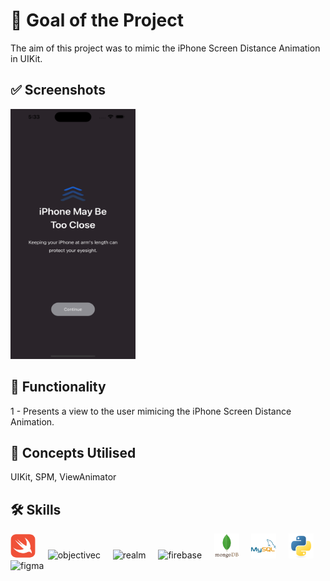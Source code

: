# 🎯 Goal of the Project
The aim of this project was to mimic the iPhone Screen Distance Animation in UIKit.

## ✅ Screenshots

<p>
<img src="https://github.com/hadiachaudhary10/iPhoneScreenDistanceAnimation/blob/main/SampleAnimationCloseScreen/Simulator%20Screen%20Shot%20-%20iPhone%2014%20Pro%20Max%20-%202024-02-15%20at%2017.33.20.png" width="200" height="400" />
</p>

## 🚀 Functionality
<p> 1 - Presents a view to the user mimicing the iPhone Screen Distance Animation.</p>

## 💯 Concepts Utilised
UIKit, SPM, ViewAnimator


## 🛠 Skills
<p align="left">
  <img src="https://raw.githubusercontent.com/devicons/devicon/master/icons/swift/swift-original.svg" alt="swift" width="40" height="40"/>
  &nbsp; &nbsp;
   <img src="https://www.vectorlogo.zone/logos/apple_objectivec/apple_objectivec-icon.svg" alt="objectivec" width="40" height="40"/>
  &nbsp; &nbsp;
   <img src="https://raw.githubusercontent.com/bestofjs/bestofjs-webui/8665e8c267a0215f3159df28b33c365198101df5/public/logos/realm.svg" alt="realm" width="40" height="40"/>
  &nbsp; &nbsp;
  <img src="https://www.vectorlogo.zone/logos/firebase/firebase-icon.svg" alt="firebase" width="40" height="40"/>
  &nbsp; &nbsp;
  <img src="https://raw.githubusercontent.com/devicons/devicon/master/icons/mongodb/mongodb-original-wordmark.svg" alt="mongodb" width="40" height="40"/>
  &nbsp; &nbsp;
  <img src="https://raw.githubusercontent.com/devicons/devicon/master/icons/mysql/mysql-original-wordmark.svg" alt="mysql" width="40" height="40"/> 
  &nbsp; &nbsp;
  <img src="https://raw.githubusercontent.com/devicons/devicon/master/icons/python/python-original.svg" alt="python" width="40" height="40"/>
  &nbsp; &nbsp;
   <img src="https://www.vectorlogo.zone/logos/figma/figma-icon.svg" alt="figma" width="40" height="40"/> 
  &nbsp; &nbsp;
</p>
